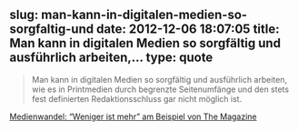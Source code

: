 slug: man-kann-in-digitalen-medien-so-sorgfaltig-und
date: 2012-12-06 18:07:05
title: Man kann in digitalen Medien so sorgfältig und ausführlich arbeiten,...
type: quote
---

> Man kann in digitalen Medien so sorgfältig und ausführlich arbeiten, wie es in Printmedien durch begrenzte Seitenumfänge und den stets fest definierten Redaktionsschluss gar nicht möglich ist.

[Medienwandel: “Weniger ist mehr” am Beispiel von The Magazine](http://netzwertig.com/2012/12/06/medienwandel-weniger-ist-mehr-am-beispiel-von-the-magazine/)
